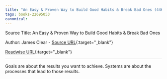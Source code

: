 ```yaml
---
title: "An Easy & Proven Way to Build Good Habits & Break Bad Ones (446271368)"
tags: books-22695053
canonical: 
---
```


Source Title: An Easy & Proven Way to Build Good Habits & Break Bad Ones

Author: James Clear - [Source URL](){:target="_blank"}

[Readwise URL](https://readwise.io/open/446271368){:target="_blank"}

---

Goals are about the results you want to achieve. Systems are about the processes that lead to those results.
